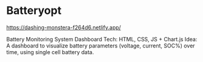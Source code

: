 # Batteryopt

https://dashing-monstera-f264d6.netlify.app/

Battery Monitoring System Dashboard
Tech: HTML, CSS, JS + Chart.js
Idea: A dashboard to visualize battery parameters (voltage, current, SOC%) over time, using single cell battery data.
